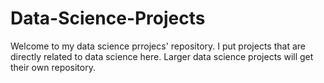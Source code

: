 # Data-Science-Projects
Welcome to my data science prrojecs' repository.
I put projects that are directly related to data science here.
Larger data science projects will get their own repository.  
